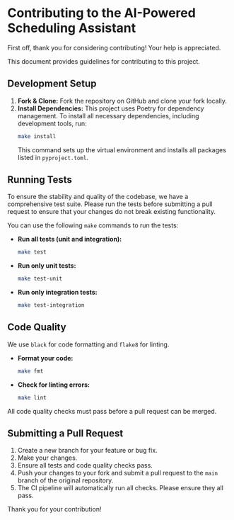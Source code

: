 # Contributing to the AI-Powered Scheduling Assistant

First off, thank you for considering contributing! Your help is appreciated.

This document provides guidelines for contributing to this project.

## Development Setup

1.  **Fork & Clone:** Fork the repository on GitHub and clone your fork locally.
2.  **Install Dependencies:** This project uses Poetry for dependency management. To install all necessary dependencies, including development tools, run:
    ```bash
    make install
    ```
    This command sets up the virtual environment and installs all packages listed in `pyproject.toml`.

## Running Tests

To ensure the stability and quality of the codebase, we have a comprehensive test suite. Please run the tests before submitting a pull request to ensure that your changes do not break existing functionality.

You can use the following `make` commands to run the tests:

-   **Run all tests (unit and integration):**
    ```bash
    make test
    ```
-   **Run only unit tests:**
    ```bash
    make test-unit
    ```
-   **Run only integration tests:**
    ```bash
    make test-integration
    ```

## Code Quality

We use `black` for code formatting and `flake8` for linting.

-   **Format your code:**
    ```bash
    make fmt
    ```
-   **Check for linting errors:**
    ```bash
    make lint
    ```

All code quality checks must pass before a pull request can be merged.

## Submitting a Pull Request

1.  Create a new branch for your feature or bug fix.
2.  Make your changes.
3.  Ensure all tests and code quality checks pass.
4.  Push your changes to your fork and submit a pull request to the `main` branch of the original repository.
5.  The CI pipeline will automatically run all checks. Please ensure they all pass.

Thank you for your contribution!
